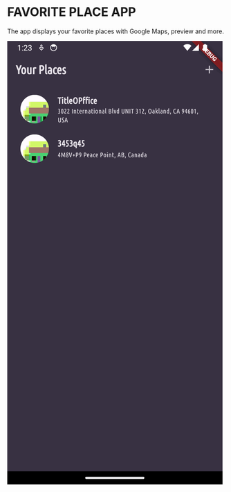 # FAVORITE PLACE APP
The app displays your favorite places with Google Maps, preview and more.

![Description](android/screenshots/ezgif-6-717f6c295d.gif)
